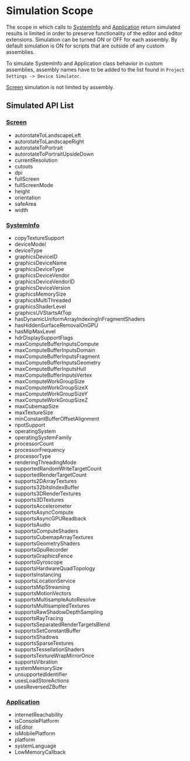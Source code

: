 # Simulation Scope

The scope in which calls to [SystemInfo](https://docs.unity3d.com/Documentation/ScriptReference/SystemInfo.html) and [Application](https://docs.unity3d.com/Documentation/ScriptReference/Application.html) return simulated results is limited in order to preserve functionality of the editor and editor extensions. Simulation can be turned ON or OFF for each assembly. By default simulation is ON for scripts that are outside of any custom assemblies.

To simulate SystemInfo and Application class behavior in custom assemblies, assembly names have to be added to the list found in `Project Settings -> Device Simulator`.

[Screen](https://docs.unity3d.com/Documentation/ScriptReference/Screen.html) simulation is not limited by assembly.

## Simulated API List

### [Screen](https://docs.unity3d.com/Documentation/ScriptReference/Screen.html)
- autorotateToLandscapeLeft
- autorotateToLandscapeRight
- autorotateToPortrait
- autorotateToPortraitUpsideDown
- currentResolution
- cutouts
- dpi
- fullScreen
- fullScreenMode
- height
- orientation
- safeArea
- width

### [SystemInfo](https://docs.unity3d.com/Documentation/ScriptReference/SystemInfo.html)
- copyTextureSupport
- deviceModel
- deviceType
- graphicsDeviceID
- graphicsDeviceName
- graphicsDeviceType
- graphicsDeviceVendor
- graphicsDeviceVendorID
- graphicsDeviceVersion
- graphicsMemorySize
- graphicsMultiThreaded
- graphicsShaderLevel
- graphicsUVStartsAtTop
- hasDynamicUniformArrayIndexingInFragmentShaders
- hasHiddenSurfaceRemovalOnGPU
- hasMipMaxLevel
- hdrDisplaySupportFlags
- maxComputeBufferInputsCompute
- maxComputeBufferInputsDomain
- maxComputeBufferInputsFragment
- maxComputeBufferInputsGeometry
- maxComputeBufferInputsHull
- maxComputeBufferInputsVertex
- maxComputeWorkGroupSize
- maxComputeWorkGroupSizeX
- maxComputeWorkGroupSizeY
- maxComputeWorkGroupSizeZ
- maxCubemapSize
- maxTextureSize
- minConstantBufferOffsetAlignment
- npotSupport
- operatingSystem
- operatingSystemFamily
- processorCount
- processorFrequency
- processorType
- renderingThreadingMode
- supportedRandomWriteTargetCount
- supportedRenderTargetCount
- supports2DArrayTextures
- supports32bitsIndexBuffer
- supports3DRenderTextures
- supports3DTextures
- supportsAccelerometer
- supportsAsyncCompute
- supportsAsyncGPUReadback
- supportsAudio
- supportsComputeShaders
- supportsCubemapArrayTextures
- supportsGeometryShaders
- supportsGpuRecorder
- supportsGraphicsFence
- supportsGyroscope
- supportsHardwareQuadTopology
- supportsInstancing
- supportsLocationService
- supportsMipStreaming
- supportsMotionVectors
- supportsMultisampleAutoResolve
- supportsMultisampledTextures
- supportsRawShadowDepthSampling
- supportsRayTracing
- supportsSeparatedRenderTargetsBlend
- supportsSetConstantBuffer
- supportsShadows
- supportsSparseTextures
- supportsTessellationShaders
- supportsTextureWrapMirrorOnce
- supportsVibration
- systemMemorySize
- unsupportedIdentifier
- usesLoadStoreActions
- usesReversedZBuffer
<!-- GetGraphicsFormat\
SupportsRenderTextureFormat\
SupportsTextureFormat -->

### [Application](https://docs.unity3d.com/Documentation/ScriptReference/Application.html)
- internetReachability
- isConsolePlatform
- isEditor
- isMobilePlatform
- platform
- systemLanguage
- LowMemoryCallback
